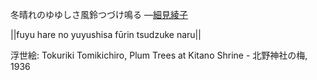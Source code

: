 冬晴れのゆゆしさ風鈴つづけ鳴る
—[細見綾子](https://ja.wikipedia.org/wiki/細見綾子)

||fuyu hare no yuyushisa fūrin tsudzuke naru||

浮世絵: Tokuriki Tomikichiro, Plum Trees at Kitano Shrine - 北野神社の梅, 1936
